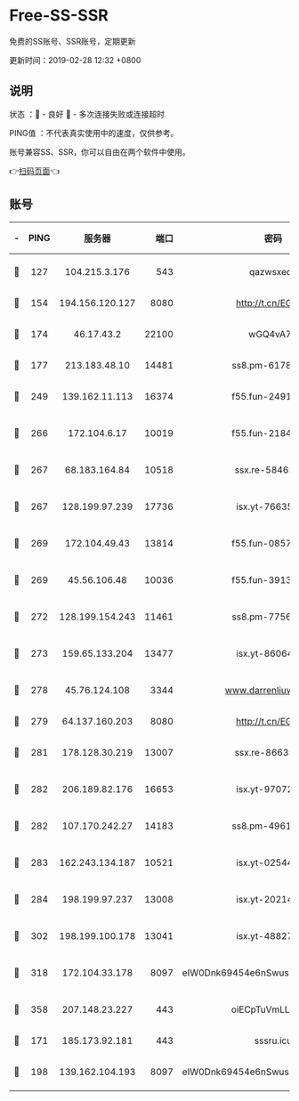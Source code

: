 # Free-SS-SSR

免费的SS账号、SSR账号，定期更新

更新时间：2019-02-28 12:32 +0800

## 说明

状态     ：🙂 - 良好 🙁 - 多次连接失败或连接超时

PING值   ：不代表真实使用中的速度，仅供参考。

账号兼容SS、SSR，你可以自由在两个软件中使用。

👉[扫码页面](https://liesauer.github.io/free-ss-ssr.github.io/)👈

## 账号

|-|PING|服务器|端口|密码|加密方式|区域|
|:----:|:----:|:-----:|-----:|:----:|:----:|:----:|
|🙂|127|104.215.3.176|543|qazwsxedc|aes-256-gcm|JP|
|🙂|154|194.156.120.127|8080|http://t.cn/EGJIyrl|rc4-md5|RU|
|🙂|174|46.17.43.2|22100|wGQ4vA7D|aes-256-gcm|RU|
|🙂|177|213.183.48.10|14481|ss8.pm-61788121|rc4-md5|RU|
|🙂|249|139.162.11.113|16374|f55.fun-24912847|aes-256-cfb|SG|
|🙂|266|172.104.6.17|10019|f55.fun-21841745|aes-256-cfb|US|
|🙂|267|68.183.164.84|10518|ssx.re-58465857|aes-256-cfb|US|
|🙂|267|128.199.97.239|17736|isx.yt-76635136|aes-256-cfb|SG|
|🙂|269|172.104.49.43|13814|f55.fun-08578695|aes-256-cfb|SG|
|🙂|269|45.56.106.48|10036|f55.fun-39139628|aes-256-cfb|US|
|🙂|272|128.199.154.243|11461|ss8.pm-77562719|aes-256-cfb|SG|
|🙂|273|159.65.133.204|13477|isx.yt-86064845|aes-256-cfb|SG|
|🙂|278|45.76.124.108|3344|www.darrenliuwei.com|aes-256-cfb|AU|
|🙂|279|64.137.160.203|8080|http://t.cn/EGJIyrl|rc4-md5|CA|
|🙂|281|178.128.30.219|13007|ssx.re-86635843|aes-256-cfb|SG|
|🙂|282|206.189.82.176|16653|isx.yt-97072561|aes-256-cfb|SG|
|🙂|282|107.170.242.27|14183|ss8.pm-49612822|aes-256-cfb|US|
|🙂|283|162.243.134.187|10521|isx.yt-02544652|aes-256-cfb|US|
|🙂|284|198.199.97.237|13008|isx.yt-20214943|aes-256-cfb|US|
|🙂|302|198.199.100.178|13041|isx.yt-48827241|aes-256-cfb|US|
|🙂|318|172.104.33.178|8097|eIW0Dnk69454e6nSwuspv9DmS201tQ0D|aes-256-cfb|SG|
|🙂|358|207.148.23.227|443|oiECpTuVmLLxk4Ts|aes-256-cfb|US|
|🙂|171|185.173.92.181|443|sssru.icu|rc4-md5|RU|
|🙂|198|139.162.104.193|8097|eIW0Dnk69454e6nSwuspv9DmS201tQ0D|aes-256-cfb|JP|
